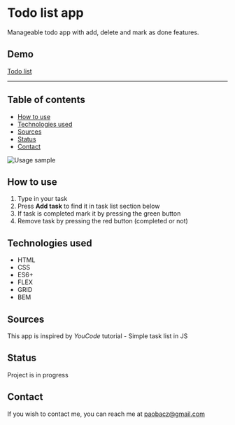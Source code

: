 # Todo list app
Manageable todo app with add, delete and mark as done features.
 
## Demo
[Todo list](https://google.com)

---

## Table of contents
 - [How to use](#how-to-use)
 - [Technologies used](#technologies-used)
 - [Sources](#sources)
 - [Status](#status)
 - [Contact](#contact)

![Usage sample](images/gif)

## How to use
1. Type in your task
2. Press **Add task** to find it in task list section below
3. If task is completed mark it by pressing the green button
4. Remove task by pressing the red button (completed or not)



## Technologies used
- HTML
- CSS
- ES6+
- FLEX
- GRID
- BEM

## Sources
This app is inspired by *YouCode* tutorial - Simple task list in JS

## Status
Project is in progress

## Contact
If you wish to contact me, you can reach me at paobacz@gmail.com